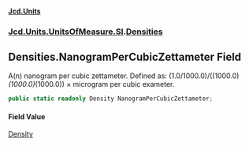 #### [Jcd.Units](index.md 'index')
### [Jcd.Units.UnitsOfMeasure.SI](Jcd.Units.UnitsOfMeasure.SI.md 'Jcd.Units.UnitsOfMeasure.SI').[Densities](Densities.md 'Jcd.Units.UnitsOfMeasure.SI.Densities')

## Densities.NanogramPerCubicZettameter Field

A(n) nanogram per cubic zettameter. Defined as: (1.0/1000.0)/((1000.0)*(1000.0)*(1000.0)) × microgram per cubic exameter.

```csharp
public static readonly Density NanogramPerCubicZettameter;
```

#### Field Value
[Density](Density.md 'Jcd.Units.UnitTypes.Density')